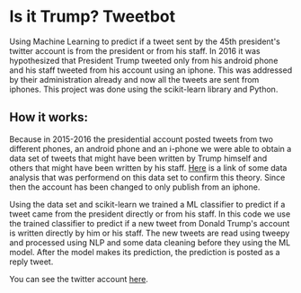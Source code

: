 # Is it Trump? Tweetbot

Using Machine Learning to predict if a tweet sent by the 45th president's twitter account is from the president or from his staff. In 2016 it was hypothesized that President Trump tweeted only from his android phone and his staff tweeted from his account using an iphone. This was addressed by their administration already and now all the tweets are sent from iphones. This project was done using the scikit-learn library and Python.

## How it works:

Because in 2015-2016 the presidential account posted tweets from two different phones, an android phone and an i-phone we were able to obtain a data set of tweets that might have been written by Trump himself and others that might have been written by his staff. [Here](http://varianceexplained.org/r/trump-tweets/) is a link of some data analysis that was performend on this data set to confirm this theory. Since then the account has been changed to only publish from an iphone. 

Using the data set and scikit-learn we trained a ML classifier to predict if a tweet came from the president directly or from his staff. In this code we use the trained classifier to predict if a new tweet from Donald Trump's account is written directly by him or his staff. The new tweets are read using tweepy and processed using NLP and some data cleaning before they using the ML model. After the model makes its prediction, the prediction is posted as a reply tweet.

You can see the twitter account [here](https://twitter.com/IsItTrump1). 
